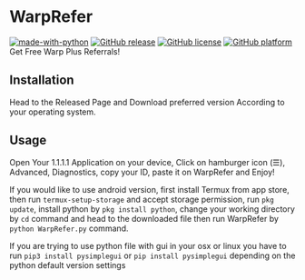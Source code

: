 # WarpRefer
[![made-with-python](https://img.shields.io/badge/Made%20with-Python-blue)](https://www.python.org/)
[![GitHub release](https://img.shields.io/badge/Version-2.1.0-Yellow)](https://github.com/AshkanRafiee/WarpRefer/releases/)
[![GitHub license](https://img.shields.io/badge/license-GPL--3.0-Red)](https://github.com/AshkanRafiee/WarpRefer/blob/master/LICENSE)
[![GitHub platform](https://img.shields.io/badge/Platform-cross--platform-brown)](https://github.com/AshkanRafiee/WarpRefer/releases/)
Get Free Warp Plus Referrals!
## Installation
Head to the Released Page and Download preferred version According to your operating system. 
## Usage
Open Your 1.1.1.1 Application on your device, Click on hamburger icon (☰), Advanced, Diagnostics, copy your ID, paste it on WarpRefer and Enjoy!

If you would like to use android version, first install Termux from app store, then run ```termux-setup-storage``` and accept storage permission, run ```pkg update```, install python by ```pkg install python```, change your working directory by ```cd``` command and head to the downloaded file then run WarpRefer by ```python WarpRefer.py``` command.

If you are trying to use python file with gui in your osx or linux you have to run ```pip3 install pysimplegui``` or ```pip install pysimplegui``` depending on the python default version settings
